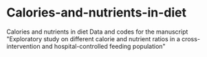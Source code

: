 # Calories-and-nutrients-in-diet
Calories and nutrients in diet
Data and codes for the manuscript "Exploratory study on different calorie and nutrient ratios in a cross-intervention and hospital-controlled feeding population"

